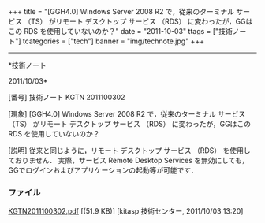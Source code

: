 ﻿+++
title = "[GGH4.0] Windows Server 2008 R2 で，従来のターミナル サービス （TS） がリモート デスクトップ サービス （RDS） に変わったが，GGはこの RDS を使用していないのか？"
date = "2011-10-03"
ttags = ["技術ノート"]
tcategories = ["tech"]
banner = "img/technote.jpg"
+++

-----------------------------------------------------------------------------------------------------------------------------

*技術ノート

2011/10/03*


[番号]
技術ノート KGTN 2011100302

[現象]
[GGH4.0] Windows Server 2008 R2 で，従来のターミナル サービス （TS）
がリモート デスクトップ サービス （RDS） に変わったが，GGはこの RDS
を使用していないのか？

[説明]
従来と同じように，リモート デスクトップ サービス （RDS）
を使用しておりません． 実際，サービス Remote Desktop Services
を無効にしても，GGでログインおよびアプリケーションの起動等が可能です．


### ファイル

 
 


[KGTN2011100302.pdf](http://techreport.kitasp.net/attachments/download/646/KGTN2011100302.pdf)
 [(51.9 KB)] [kitasp 技術センター, 2011/10/03
13:20]


 


 

